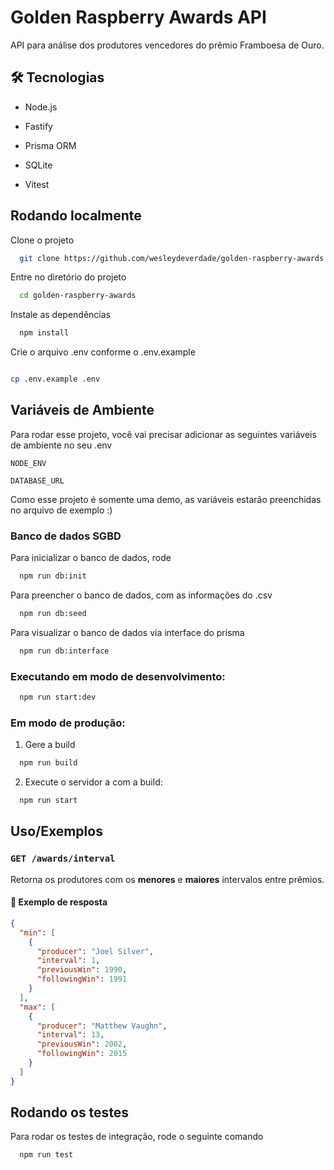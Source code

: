# Golden Raspberry Awards API

API para análise dos produtores vencedores do prêmio Framboesa de Ouro.

## 🛠️ Tecnologias

- Node.js

- Fastify

- Prisma ORM

- SQLite

- Vitest

## Rodando localmente

Clone o projeto

```bash
  git clone https://github.com/wesleydeverdade/golden-raspberry-awards.git
```

Entre no diretório do projeto

```bash
  cd golden-raspberry-awards
```

Instale as dependências

```bash
  npm install
```

Crie o arquivo .env conforme o .env.example

```bash

cp .env.example .env
```

## Variáveis de Ambiente

Para rodar esse projeto, você vai precisar adicionar as seguintes variáveis de ambiente no seu .env

`NODE_ENV`

`DATABASE_URL`

Como esse projeto é somente uma demo, as variáveis estarão preenchidas no arquivo de exemplo :)

### Banco de dados SGBD

Para inicializar o banco de dados, rode

```bash
  npm run db:init
```

Para preencher o banco de dados, com as informações do .csv

```bash
  npm run db:seed
```

Para visualizar o banco de dados via interface do prisma

```bash
  npm run db:interface
```

### Executando em modo de desenvolvimento:

```bash
  npm run start:dev
```

### Em modo de produção:

1. Gere a build

```bash
  npm run build
```

2. Execute o servidor a com a build:

```bash
  npm run start
```

## Uso/Exemplos

### `GET /awards/interval`

Retorna os produtores com os **menores** e **maiores** intervalos entre prêmios.

#### 🔄 Exemplo de resposta

```json
{
  "min": [
    {
      "producer": "Joel Silver",
      "interval": 1,
      "previousWin": 1990,
      "followingWin": 1991
    }
  ],
  "max": [
    {
      "producer": "Matthew Vaughn",
      "interval": 13,
      "previousWin": 2002,
      "followingWin": 2015
    }
  ]
}
```

## Rodando os testes

Para rodar os testes de integração, rode o seguinte comando

```bash
  npm run test
```

